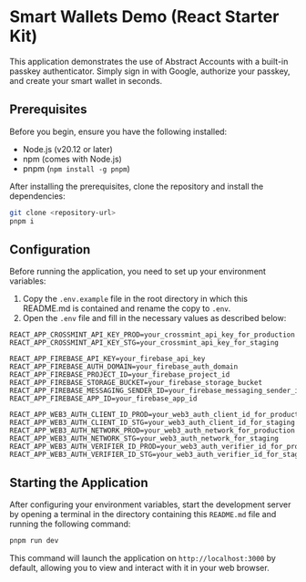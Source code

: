 # Smart Wallets Demo (React Starter Kit)

This application demonstrates the use of Abstract Accounts with a built-in passkey authenticator. Simply sign in with Google, authorize your passkey, and create your smart wallet in seconds.

## Prerequisites

Before you begin, ensure you have the following installed:

-   Node.js (v20.12 or later)
-   npm (comes with Node.js)
-   pnpm (`npm install -g pnpm`)

After installing the prerequisites, clone the repository and install the dependencies:

```bash
git clone <repository-url>
pnpm i
```

## Configuration

Before running the application, you need to set up your environment variables:

1. Copy the `.env.example` file in the root directory in which this README.md is contained and rename the copy to `.env`.
2. Open the `.env` file and fill in the necessary values as described below:

```plaintext
REACT_APP_CROSSMINT_API_KEY_PROD=your_crossmint_api_key_for_production
REACT_APP_CROSSMINT_API_KEY_STG=your_crossmint_api_key_for_staging

REACT_APP_FIREBASE_API_KEY=your_firebase_api_key
REACT_APP_FIREBASE_AUTH_DOMAIN=your_firebase_auth_domain
REACT_APP_FIREBASE_PROJECT_ID=your_firebase_project_id
REACT_APP_FIREBASE_STORAGE_BUCKET=your_firebase_storage_bucket
REACT_APP_FIREBASE_MESSAGING_SENDER_ID=your_firebase_messaging_sender_id
REACT_APP_FIREBASE_APP_ID=your_firebase_app_id

REACT_APP_WEB3_AUTH_CLIENT_ID_PROD=your_web3_auth_client_id_for_production
REACT_APP_WEB3_AUTH_CLIENT_ID_STG=your_web3_auth_client_id_for_staging
REACT_APP_WEB3_AUTH_NETWORK_PROD=your_web3_auth_network_for_production
REACT_APP_WEB3_AUTH_NETWORK_STG=your_web3_auth_network_for_staging
REACT_APP_WEB3_AUTH_VERIFIER_ID_PROD=your_web3_auth_verifier_id_for_production
REACT_APP_WEB3_AUTH_VERIFIER_ID_STG=your_web3_auth_verifier_id_for_staging
```

## Starting the Application

After configuring your environment variables, start the development server by opening a terminal in the directory containing this `README.md` file and running the following command:

```bash
pnpm run dev
```

This command will launch the application on `http://localhost:3000` by default, allowing you to view and interact with it in your web browser.
